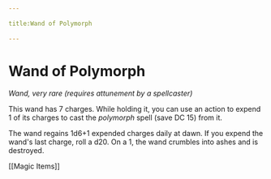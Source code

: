 --- 
title:Wand of Polymorph 
---
# Wand of Polymorph

*Wand, very rare (requires attunement by a spellcaster)*

This wand has 7 charges. While holding it, you can use an action to expend 1 of its charges to cast the *polymorph* spell (save DC 15) from it.

The wand regains 1d6+1 expended charges daily at dawn. If you expend the wand's last charge, roll a d20. On a 1, the wand crumbles into ashes and is destroyed.


[[Magic Items]]
